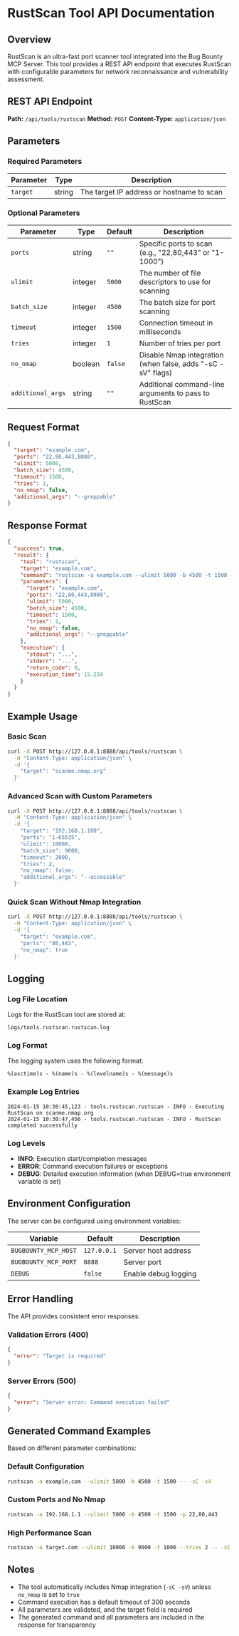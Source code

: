 # RustScan Tool API Documentation

## Overview

RustScan is an ultra-fast port scanner tool integrated into the Bug Bounty MCP Server. This tool provides a REST API endpoint that executes RustScan with configurable parameters for network reconnaissance and vulnerability assessment.

## REST API Endpoint

**Path:** `/api/tools/rustscan`
**Method:** `POST`
**Content-Type:** `application/json`

## Parameters

### Required Parameters

| Parameter | Type | Description |
|-----------|------|-------------|
| `target` | string | The target IP address or hostname to scan |

### Optional Parameters

| Parameter | Type | Default | Description |
|-----------|------|---------|-------------|
| `ports` | string | `""` | Specific ports to scan (e.g., "22,80,443" or "1-1000") |
| `ulimit` | integer | `5000` | The number of file descriptors to use for scanning |
| `batch_size` | integer | `4500` | The batch size for port scanning |
| `timeout` | integer | `1500` | Connection timeout in milliseconds |
| `tries` | integer | `1` | Number of tries per port |
| `no_nmap` | boolean | `false` | Disable Nmap integration (when false, adds "-sC -sV" flags) |
| `additional_args` | string | `""` | Additional command-line arguments to pass to RustScan |

## Request Format

```json
{
  "target": "example.com",
  "ports": "22,80,443,8080",
  "ulimit": 5000,
  "batch_size": 4500,
  "timeout": 1500,
  "tries": 1,
  "no_nmap": false,
  "additional_args": "--greppable"
}
```

## Response Format

```json
{
  "success": true,
  "result": {
    "tool": "rustscan",
    "target": "example.com",
    "command": "rustscan -a example.com --ulimit 5000 -b 4500 -t 1500 -p 22,80,443,8080 -- -sC -sV --greppable",
    "parameters": {
      "target": "example.com",
      "ports": "22,80,443,8080",
      "ulimit": 5000,
      "batch_size": 4500,
      "timeout": 1500,
      "tries": 1,
      "no_nmap": false,
      "additional_args": "--greppable"
    },
    "execution": {
      "stdout": "...",
      "stderr": "...",
      "return_code": 0,
      "execution_time": 15.234
    }
  }
}
```

## Example Usage

### Basic Scan

```bash
curl -X POST http://127.0.0.1:8888/api/tools/rustscan \
  -H "Content-Type: application/json" \
  -d '{
    "target": "scanme.nmap.org"
  }'
```

### Advanced Scan with Custom Parameters

```bash
curl -X POST http://127.0.0.1:8888/api/tools/rustscan \
  -H "Content-Type: application/json" \
  -d '{
    "target": "192.168.1.100",
    "ports": "1-65535",
    "ulimit": 10000,
    "batch_size": 9000,
    "timeout": 2000,
    "tries": 2,
    "no_nmap": false,
    "additional_args": "--accessible"
  }'
```

### Quick Scan Without Nmap Integration

```bash
curl -X POST http://127.0.0.1:8888/api/tools/rustscan \
  -H "Content-Type: application/json" \
  -d '{
    "target": "example.com",
    "ports": "80,443",
    "no_nmap": true
  }'
```

## Logging

### Log File Location

Logs for the RustScan tool are stored at:
```
logs/tools.rustscan.rustscan.log
```

### Log Format

The logging system uses the following format:
```
%(asctime)s - %(name)s - %(levelname)s - %(message)s
```

### Example Log Entries

```
2024-01-15 10:30:45,123 - tools.rustscan.rustscan - INFO - Executing RustScan on scanme.nmap.org
2024-01-15 10:30:47,456 - tools.rustscan.rustscan - INFO - RustScan completed successfully
```

### Log Levels

- **INFO**: Execution start/completion messages
- **ERROR**: Command execution failures or exceptions
- **DEBUG**: Detailed execution information (when DEBUG=true environment variable is set)

## Environment Configuration

The server can be configured using environment variables:

| Variable | Default | Description |
|----------|---------|-------------|
| `BUGBOUNTY_MCP_HOST` | `127.0.0.1` | Server host address |
| `BUGBOUNTY_MCP_PORT` | `8888` | Server port |
| `DEBUG` | `false` | Enable debug logging |

## Error Handling

The API provides consistent error responses:

### Validation Errors (400)
```json
{
  "error": "Target is required"
}
```

### Server Errors (500)
```json
{
  "error": "Server error: Command execution failed"
}
```

## Generated Command Examples

Based on different parameter combinations:

### Default Configuration
```bash
rustscan -a example.com --ulimit 5000 -b 4500 -t 1500 -- -sC -sV
```

### Custom Ports and No Nmap
```bash
rustscan -a 192.168.1.1 --ulimit 5000 -b 4500 -t 1500 -p 22,80,443
```

### High Performance Scan
```bash
rustscan -a target.com --ulimit 10000 -b 9000 -t 1000 --tries 2 -- -sC -sV
```

## Notes

- The tool automatically includes Nmap integration (`-sC -sV`) unless `no_nmap` is set to `true`
- Command execution has a default timeout of 300 seconds
- All parameters are validated, and the target field is required
- The generated command and all parameters are included in the response for transparency
